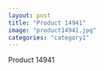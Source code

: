 ```yaml
---
layout: post
title: "Product 14941"
image: "product14941.jpg"
categories: "category1"
---
```

Product 14941
